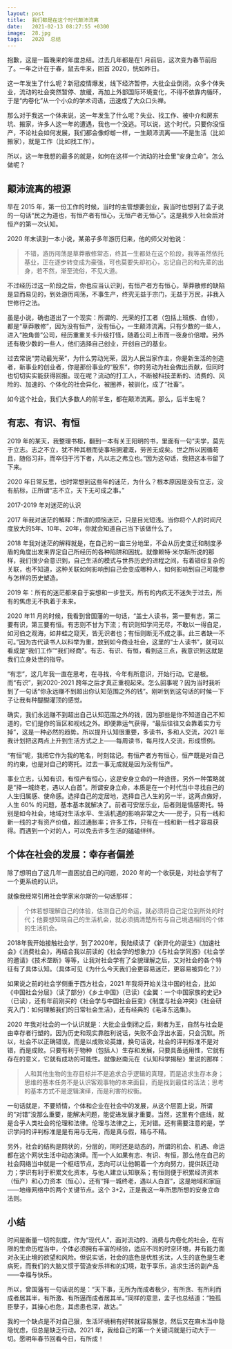 ```yaml
---
layout: post
title:  我们都是在这个时代颠沛流离
date:   2021-02-13 08:27:55 +0300
image:  28.jpg
tags:   2020  总结
---
```


抱歉，这是一篇晚来的年度总结。过去几年都是在1 月前后，这次变为春节前后了。一年之计在于春，鼠去牛来，回首 2020，恍如昨日。

这一年发生了什么呢？新冠疫情爆发，线下经济暂停，大批企业倒闭，众多个体失业，流动的社会突然暂停、放缓，再加上外部国际环境变化，不得不依靠内循环，于是“内卷化”从一个小众的学术词语，迅速成了大众口头禅。

那么对于我这一个体来说，这一年发生了什么呢？失业、找工作、被中介和房东坑、搬家，许多人这一年的遭遇，我也一个没逃。可以说，这个时代，只要你没恒产，不论社会如何发展，我们都会像蜉蝣一样，一生颠沛流离——不是生活（比如搬家），就是工作（比如找工作）。

所以，这一年我想的最多的就是，如何在这样一个流动的社会里“安身立命”。怎么做呢？

## 颠沛流离的根源

早在 2015 年，第一份工作的时候，当时的主管想要创业，我当时也想到了孟子说的一句话“民之为道也，有恒产者有恒心，无恒产者无恒心”。这是我步入社会后对恒产的第一次认知。

2020 年末读到一本小说，某弟子多年游历归来，他的师父对他说：
> 不错，游历闯荡是草莽散修常态，终其一生都处在这个阶段，我等虽然依托基业，正在逐步转变成为豪强，可也莫要失却初心，忘记自己的和先辈的出身，若不然，渐至流俗，不见大道。

不过经历过这一阶段之后，你也应当认识到，有恒产者方有恒心，草莽散修的缺陷是显而易见的，到处游历闯荡，不事生产，终究无益于宗门，无益于万民，非我入世修行之法。

虽是小说，确也道出了一个现实：所谓的、光荣的打工者（包括上班族、白领），都是“草莽散修”，因为没有恒产，没有恒心，一生颠沛流离。只有少数的一些人，进入“独角兽”公司，经历重重关卡升级打怪，随着公司上市而一夜身价倍增。另外还有极少数的一些人，他们选择自己创业，开创自己的基业。

过去常说“劳动最光荣”，为什么劳动光荣，因为人民当家作主，你是新生活的创造者，新事业的创业者，你是那份事业的“股东”，你的劳动为社会做出贡献，但同时也切切实实能获得回报。现在呢？流动的打工人，不断被科技垄断的、消费的、风险的、加速的、个体化的社会异化，被圈养，被驯化，成了“社畜”。

如今这个社会，我们大多数人的前半生，都在颠沛流离。那么，后半生呢？

## 有志、有识、有恒

2019 年的某天，我整理书柜，翻到一本有关王阳明的书，里面有一句“夫学，莫先于立志。志之不立，犹不种其根而徒事培拥灌溉，劳苦无成矣。世之所以因循苟且，随俗习非，而卒归于污下者，凡以志之弗立也。”因为这句话，我把这本书留了下来。

2020 年日常反思，也时常想到这些年的迷茫，为什么？根本原因是没有立志，没有航标，正所谓“志不立，天下无可成之事。”


2017-2019 年对迷茫的认识

2017 年我对迷茫的解释：所谓的烦恼迷茫，只是目光短浅。当你将个人的时间尺度放大的5年、10年、20年，你就会知道自己当下该做什么了。

2018 年我对迷茫的解释就是，在自己的一亩三分地里，不会从历史变迁和制度矛盾的角度出发来界定自己所经历的各种陷阱和困扰。就像赖特·米尔斯所说的那样，我们很少会意识到，自己生活的模式与世界历史的进程之间，有着错综复杂的关联，也不知道，这种关联如何影响到自己会变成哪种人，如何影响到自己可能参与怎样的历史塑造。

2019 年：所有的迷茫都来自于妄想和一步登天。所有的内疚无不迷失于过去，所有的焦虑无不执着于未来。



2020 年11 月的时候，我看到曾国藩的一句话，“盖士人读书，第一要有志，第二要有识，第三要有恒。有志则不甘为下流；有识则知学问无尽，不敢以一得自足，如河伯之观海，如井蛙之窥天，皆无识者也；有恒则断无不成之事。此三者缺一不可。”因为古代读书人以科举为重，放到如今商业社会，这里的“士人读书”，就可以看成是“我们工作”“我们经商”。有志、有识、有恒，看到这三点，我意识到这就是我们立身处世的指导。

“有志”，这几年我一直在思考，在寻找，今年有所意识，开始行动。它是根。而“有识”，到2020-2021 跨年之后才真正重视起来。怎么回事呢？因为当时我听到了一句话“你永远赚不到超出你认知范围之外的钱”。刚听到到这句话的时候一下子让我有种醍醐灌顶的感觉。

确实，我们永远赚不到超出自己认知范围之外的钱，因为那些是你不知道自己不知道的，它们是你的盲区和视线之外。即便靠运气获得，“最后往往又会靠着实力亏掉”，这是一种必然的趋势。所以提升认知很重要，多读书，多和人交流，2021 年我计划把这两点上升到生活方式之上——每周读书，每月找人交流，形成惯例。

“有恒”呢，我把它作为我的笔名，时刻铭记。有恒产者方有恒心，恒产既是对自己的约束，也是对自己的寄托。过去一事无成就是因为没有恒产。

事业立志，认知有识，有恒产有恒心，这是安身立命的一种途径，另外一种策略就是“择一城终老，遇以人白首”。所谓安身立命，本质是在一个时代当中寻找自己的人生归属感、使命感。选择自己的定居地，选择自己人生的另一半，这两点做好，人生 60% 的问题，基本基本就解决了。前者可安居乐业，后者则是情感寄托。特别是如今社会，地域对生活水平、生活机遇的影响非常之大——房子，只有一线和新一线的才有资产价值，超过通胀率；许多工作，只有在一线和新一线才容易获得。而遇到一个对的人，可以免去许多生活的磕磕绊绊。

## 个体在社会的发展：幸存者偏差

除了想明白了这几年一直困扰自己的问题，2020 年的一个收获是，对社会学有了一个更系统的认识。

就像我经常引用社会学家米尔斯的一句话那样：
> 个体若想理解自己的体验，估测自己的命运，就必须将自己定位到所处的时代；他要想知晓自己的生活机会，就必须搞清楚所有与自己境遇相同的个体的生活机会。

2018年我开始接触社会学，到了2020年，我陆续读了《新异化的诞生》《加速社会》《消费社会》，再结合我以前读的《社会学的想象力》《与社会学同游》《社会学的邀请》《技术垄断》等等，让我对社会学有了全貌理解之后，又对社会的各个特征有了具体认知。（具体可见《为什么今天我们会更容易迷茫，更容易被异化？》）

如果说之前的社会学侧重于西方社会，2021 年我将开始关注中国的社会，比如《中国社会分层》（读了部分）《乡土中国》（已读）《金翼：一个中国家族的史记》（已读），还有年前刚买的《社会学与中国社会巨变》《制度与社会冲突》《社会研究入门：如何理解我们的日常社会生活》，还有经典的《毛泽东选集》。


2020 年我对社会的一个认识就是：大批企业倒闭之后，剩者为王，自然与社会是由幸存者行塑的。因为历史和现实靠胜利说话，失败不会浮出水面，只会沉默。所以，社会不以正确错误，而是以成败论英雄，换句话说，社会的评判标准不是对错，而是成败。只要有利于物种（包括人）生存和发展，只要具备适用性，它就有存在的意义，它就有成功的可能性。就像赵南元在《认知科学揭秘》里说的那样：
> 人和其他生物的生存目标并不是追求合乎逻辑的真理，而是追求生存本身；思维的基本任务不是认识客观事物的本来面目，而是找到最佳的活法；思考的基本方式不是逻辑演绎，而是利害的权衡。

一句话就是，不要矫情，个体和企业在社会中的发展，从这个层面上说，所谓的“对错”没那么重要，能解决问题，能促进发展才重要。当然，这里有个底线，就是合乎人类社会的伦理和法律。伦理与法律之上，无对错。还有需要注意的是，学识学问的评判标准是是有用与无用，而是真与假，精与不精。

另外，社会的结构是网状的，分层的，同时还是动态的，所谓的机会、机遇、命运都在这个网状生活中动态演绎。而一个人如果有志、有识、有恒，那么他在自己的社会网络当中就是一个枢纽节点，志向可以让他朝着一个方向努力，提供跃迁动力；学识有利于积累文化资本，与他人建立认知联系；有恒则便于积累经济资本（恒产）和心力资本（恒心）。还有“择一城终老，遇以人白首”，这是地域和家庭——地缘网络中的两个关键节点。这个 3+2，正是我这一年所思所想的安身立命法则。


## 小结

时间是衡量一切的刻度，作为“现代人”，面对流动的、消费与内卷化的社会，在有限的生命历程当中，个体必须拥有丰富的经验，适应不同的时空环境，并有能力面对永无止境的欲望和风险。但说实话，社会的底色是优胜劣汰，人生的底色是生老病死，而我们的大脑又惯于营造安乐祥和的幻境，耽于享乐，追求生活的副产品——幸福与快乐。

所以，曾国藩有一句话说的是：“天下事，无所为而成者极少，有所贪、有所利而成者居其半，有所激、有所逼而成者居其半。”同样的意思，孟子也总结道：“独孤臣孽子，其操心也危，其虑患也深，故达。”

我的一个缺点是不对自己狠，生活环境稍有好转就容易懈怠，然后又在麻木当中隐隐忧虑，但总是缺乏行动。2021 年，我给自己的第一个关键词就是行动大于一切。愿明年春节回看今日，有所成！




